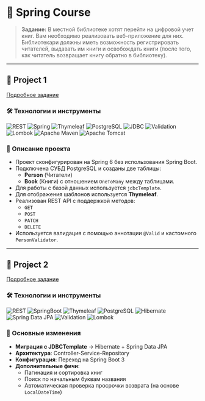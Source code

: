 # 🌱 Spring Course

> **Задание:** В местной библиотеке хотят перейти на цифровой учет книг. Вам
необходимо реализовать веб-приложение для них. Библиотекари
должны иметь возможность регистрировать читателей, выдавать им
книги и освобождать книги (после того, как читатель возвращает
книгу обратно в библиотеку).

---

## 📂 Project 1

[Подробное задание](https://swiftbook.org/system/uploads/lecture_material/material/866/Project1_TZ.pdf)

### 🛠 Технологии и инструменты

![REST](https://img.shields.io/badge/REST-API-brightgreen)
![Spring](https://img.shields.io/badge/Spring%20framework-6DB33F?logo=spring&logoColor=white)
![Thymeleaf](https://img.shields.io/badge/Thymeleaf-%23005C0F.svg?logo=Thymeleaf&logoColor=white)
![PostgreSQL](https://img.shields.io/badge/PostgreSQL-316192?logo=postgresql&logoColor=white)
![JDBC](https://img.shields.io/badge/JDBC-Template-yellow)
![Validation](https://img.shields.io/badge/Validation-@Valid-red)
![Lombok](https://img.shields.io/badge/Lombok-red)
![Apache Maven](https://img.shields.io/badge/Apache%20Maven-C71A36?logo=Apache%20Maven&logoColor=white)
![Apache Tomcat](https://img.shields.io/badge/apache%20tomcat-%23F8DC75.svg?logo=apache-tomcat&logoColor=black)

### 📝 Описание проекта

- Проект сконфигурирован на Spring 6 без использования Spring Boot.
- Подключена СУБД PostgreSQL и созданы две таблицы:
    - **Person** (Читатели)
    - **Book** (Книги) с отношением `OneToMany` между таблицами.
- Для работы с базой данных используется `jdbcTemplate`.
- Для отображения шаблонов используется **Thymeleaf**.
- Реализован REST API с поддержкой методов:
    - `GET`
    - `POST`
    - `PATCH`
    - `DELETE`
- Используется валидация с помощью аннотации `@Valid` и кастомного `PersonValidator`.

---

## 📂 Project 2

[Подробное задание](https://swiftbook.org/system/uploads/lecture_material/material/872/Project2_TZ.pdf)

### 🛠 Технологии и инструменты

![REST](https://img.shields.io/badge/REST-API-brightgreen)
![SpringBoot](https://img.shields.io/badge/Spring_Boot-%236DB33F?logo=Spring&logoColor=white)
![Thymeleaf](https://img.shields.io/badge/Thymeleaf-%23005C0F.svg?logo=Thymeleaf&logoColor=white)
![PostgreSQL](https://img.shields.io/badge/PostgreSQL-316192?logo=postgresql&logoColor=white)
![Hibernate](https://img.shields.io/badge/Hibernate-59666C?logo=Hibernate&logoColor=white)
![Spring Data JPA](https://img.shields.io/badge/Spring_Data_JPA-3.x-yellow)
![Validation](https://img.shields.io/badge/Validation-@Valid-red)
![Lombok](https://img.shields.io/badge/Lombok-red)

### 🚀 Основные изменения
- **Миграция с JDBCTemplate** → Hibernate + Spring Data JPA
- **Архитектура**: Controller-Service-Repository
- **Конфигурация**: Переход на Spring Boot 3
- **Дополнительные фичи**:
    - Пагинация и сортировка книг
    - Поиск по начальным буквам названия
    - Автоматическая проверка просрочки возврата (на основе `LocalDateTime`)